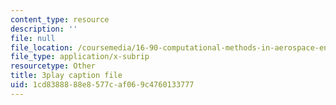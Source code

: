 ```yaml
---
content_type: resource
description: ''
file: null
file_location: /coursemedia/16-90-computational-methods-in-aerospace-engineering-spring-2014/1cd8388888e8577caf069c4760133777_DZtkqqY2Jn4.vtt
file_type: application/x-subrip
resourcetype: Other
title: 3play caption file
uid: 1cd83888-88e8-577c-af06-9c4760133777
---
```

